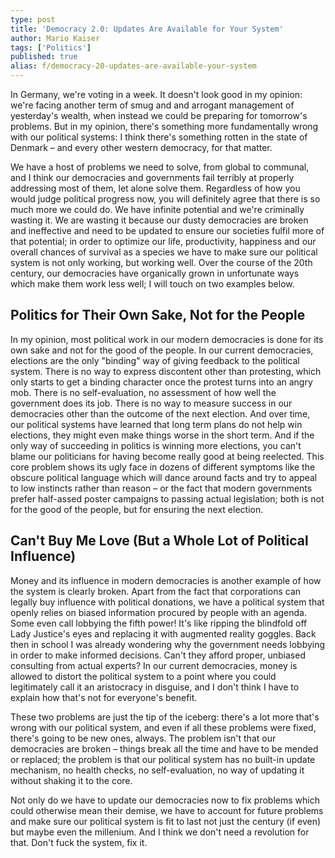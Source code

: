 ```yaml
---
type: post
title: 'Democracy 2.0: Updates Are Available for Your System'
author: Mario Kaiser
tags: ['Politics']
published: true
alias: f/democracy-20-updates-are-available-your-system
---
```


In Germany, we're voting in a week. It doesn't look good in my opinion: we're facing another term of smug and and arrogant management of yesterday's wealth, when instead we could be preparing for tomorrow's problems. But in my opinion, there's something more fundamentally wrong with our political systems: I think there's something rotten in the state of Denmark – and every other western democracy, for that matter.

We have a host of problems we need to solve, from global to communal, and I think our democracies and governments fail terribly at properly addressing most of them, let alone solve them. Regardless of how you would judge political progress now, you will definitely agree that there is so much more we could do. We have infinite potential and we're criminally wasting it. We are wasting it because our dusty democracies are broken and ineffective and need to be updated to ensure our societies fulfil more of that potential; in order to optimize our life, productivity, happiness and our overall chances of survival as a species we have to make sure our political system is not only working, but working well. Over the course of the 20th century, our democracies have organically grown in unfortunate ways which make them work less well; I will touch on two examples below.

## Politics for Their Own Sake, Not for the People

In my opinion, most political work in our modern democracies is done for its own sake and not for the good of the people. In our current democracies, elections are the only "binding" way of giving feedback to the political system. There is no way to express discontent other than protesting, which only starts to get a binding character once the protest turns into an angry mob. There is no self-evaluation, no assessment of how well the government does its job. There is no way to measure success in our democracies other than the outcome of the next election. And over time, our political systems have learned that long term plans do not help win elections, they might even make things worse in the short term. And if the only way of succeeding in politics is winning more elections, you can't blame our politicians for having become really good at being reelected. This core problem shows its ugly face in dozens of different symptoms like the obscure political language which will dance around facts and try to appeal to low instincts rather than reason – or the fact that modern governments prefer half-assed poster campaigns to passing actual legislation; both is not for the good of the people, but for ensuring the next election.

## Can't Buy Me Love (But a Whole Lot of Political Influence)

Money and its influence in modern democracies is another example of how the system is clearly broken. Apart from the fact that corporations can legally buy influence with political donations, we have a political system that openly relies on biased information procured by people with an agenda. Some even call lobbying the fifth power! It's like ripping the blindfold off Lady Justice's eyes and replacing it with augmented reality goggles. Back then in school I was already wondering why the government needs lobbying in order to make informed decisions. Can't they afford proper, unbiased consulting from actual experts? In our current democracies, money is allowed to distort the political system to a point where you could legitimately call it an aristocracy in disguise, and I don't think I have to explain how that's not for everyone's benefit.

These two problems are just the tip of the iceberg: there's a lot more that's wrong with our political system, and even if all these problems were fixed, there's going to be new ones, always. The problem isn't that our democracies are broken – things break all the time and have to be mended or replaced; the problem is that our political system has no built-in update mechanism, no health checks, no self-evaluation, no way of updating it without shaking it to the core.

Not only do we have to update our democracies now to fix problems which could otherwise mean their demise, we have to account for future problems and make sure our political system is fit to last not just the century (if even) but maybe even the millenium. And I think we don't need a revolution for that. Don't fuck the system, fix it.
